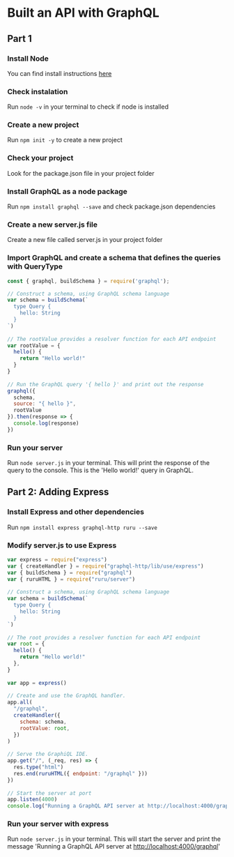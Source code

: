 # Built an API with GraphQL

## Part 1

### Install Node

You can find install instructions [here](https://nodejs.org/en)

### Check instalation

Run ``` node -v ``` in your terminal to check if node is installed

### Create a new project

Run ``` npm init -y ``` to create a new project

### Check your project

Look for the package.json file in your project folder

### Install GraphQL as a node package

Run ``` npm install graphql --save ``` and check package.json dependencies

### Create a new server.js file

Create a new file called server.js in your project folder

### Import GraphQL and create a schema that defines the queries with QueryType

```javascript
const { graphql, buildSchema } = require('graphql');

// Construct a schema, using GraphQL schema language
var schema = buildSchema(`
  type Query {
    hello: String
  }
`)
 
// The rootValue provides a resolver function for each API endpoint
var rootValue = {
  hello() {
    return "Hello world!"
  }
}
 
// Run the GraphQL query '{ hello }' and print out the response
graphql({
  schema,
  source: "{ hello }",
  rootValue
}).then(response => {
  console.log(response)
})
```

### Run your server

Run ``` node server.js ``` in your terminal.
This will print the response of the query to the console.
This is the 'Hello world!' query in GraphQL.

## Part 2: Adding Express

### Install Express and other dependencies

Run ``` npm install express graphql-http ruru --save ```

### Modify server.js to use Express

```javascript
var express = require("express")
var { createHandler } = require("graphql-http/lib/use/express")
var { buildSchema } = require("graphql")
var { ruruHTML } = require("ruru/server")
 
// Construct a schema, using GraphQL schema language
var schema = buildSchema(`
  type Query {
    hello: String
  }
`)
 
// The root provides a resolver function for each API endpoint
var root = {
  hello() {
    return "Hello world!"
  },
}
 
var app = express()
 
// Create and use the GraphQL handler.
app.all(
  "/graphql",
  createHandler({
    schema: schema,
    rootValue: root,
  })
)
 
// Serve the GraphiQL IDE.
app.get("/", (_req, res) => {
  res.type("html")
  res.end(ruruHTML({ endpoint: "/graphql" }))
})
 
// Start the server at port
app.listen(4000)
console.log("Running a GraphQL API server at http://localhost:4000/graphql")
```

### Run your server with express

Run ``` node server.js ``` in your terminal.
This will start the server and print the message 'Running a GraphQL API server at <http://localhost:4000/graphql>'

